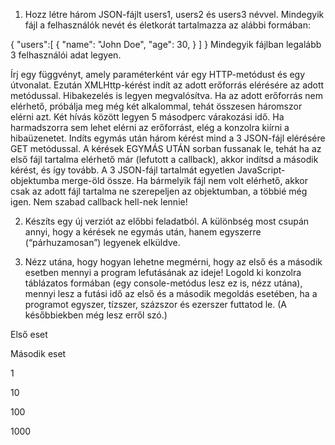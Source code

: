 1. Hozz létre három JSON-fájlt users1, users2 és users3 névvel.
   Mindegyik fájl a felhasználók nevét és életkorát tartalmazza az alábbi formában:

{
"users":[
{
"name": "John Doe",
"age": 30,
}
]
}
Mindegyik fájlban legalább 3 felhasználói adat legyen.

Írj egy függvényt, amely paraméterként vár egy HTTP-metódust és egy útvonalat. Ezután XMLHttp-kérést indít az adott erőforrás elérésére az adott metódussal.
Hibakezelés is legyen megvalósítva. Ha az adott erőforrás nem elérhető, próbálja meg még két alkalommal, tehát összesen háromszor elérni azt. Két hívás között legyen 5 másodperc várakozási idő. Ha harmadszorra sem lehet elérni az erőforrást, elég a konzolra kiírni a hibaüzenetet.
Indíts egymás után három kérést mind a 3 JSON-fájl elérésére GET metódussal. A kérések EGYMÁS UTÁN sorban fussanak le, tehát ha az első fájl tartalma elérhető már (lefutott a callback), akkor indítsd a második kérést, és így tovább. A 3 JSON-fájl tartalmát egyetlen JavaScript-objektumba merge-öld össze. Ha bármelyik fájl nem volt elérhető, akkor csak az adott fájl tartalma ne szerepeljen az objektumban, a többié még igen.
Nem szabad callback hell-nek lennie!

2. Készíts egy új verziót az előbbi feladatból. A különbség most csupán annyi, hogy a kérések ne egymás után, hanem egyszerre (“párhuzamosan”) legyenek elküldve.

3. Nézz utána, hogy hogyan lehetne megmérni, hogy az első és a második esetben mennyi a program lefutásának az ideje! Logold ki konzolra táblázatos formában (egy console-metódus lesz ez is, nézz utána), mennyi lesz a futási idő az első és a második megoldás esetében, ha a programot egyszer, tízszer, százszor és ezerszer futtatod le. (A későbbiekben még lesz erről szó.)

Első eset

Második eset

1

10

100

1000
